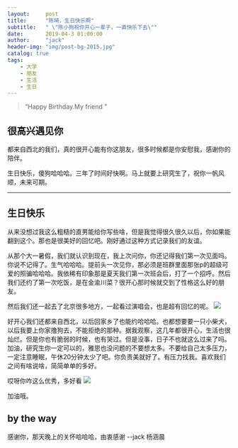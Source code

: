 ```yaml
---
layout:     post
title:      "陈琦，生日快乐啊"
subtitle:   " \"陈小狗祝你开心一辈子，一直快乐下去\""
date:       2019-04-3 01:00:00
author:     "jack"
header-img: "img/post-bg-2015.jpg"
catalog: true
tags:
    - 大学
    - 朋友
    - 生活
    - 生日
---
```


> “Happy Birthday.My friend ”

## 很高兴遇见你

都来自西北的我们，真的很开心能有你这朋友，很多时候都是你安慰我，感谢你的陪伴。

生日快乐，傻狗哈哈哈。三年了时间好快啊。马上就要上研究生了，祝你一帆风顺，未来可期。


<p id = "build"></p>

------

## 生日快乐


从来没想过我这么粗糙的直男能给你写些啥，但是我觉得很久很久以后，你如果能翻到这个。那也是很美好的回忆吧。刚好通过这种方式记录我们的友谊。


从那个大一暑假，我们就认识到现在，我上次问你，你还记得我们第一次见面吗。你说不记得了。生气哈哈哈。提前头一次见你，那必须是班群里面那张p的超级可爱的照骗哈哈哈。我依稀有印象那是夏天我们第一次班会后，打了一个招呼。然后我们还约了第一次吃饭，是在金渝川菜？很开心那时候就交到了性格这么好的朋友。

然后我们还一起去了北京很多地方，一起看过演唱会，也是超有回忆的呢。
![](http://jackyanghc-picture.oss-cn-beijing.aliyuncs.com/007bgNxTly1g1n161gldlj30u014040d.jpg%29)

好开心我们还都来自西北，以后回家乡了也能约哈哈哈。也都想要要一只小柴犬，以后我要上你家撸狗去，不能拒绝的那种。据我观察，这几年都很开心，生活也很灿烂。但是你也有脆弱的时候，也有哭过。但是没事，日子不也就这么过来了吗。加油，研究生你一定可以的，雅思也没问题的不要想太多。不要给自己太多压力，一定注意睡眠，午休20分钟太少了吧。你负责美就好了。有压力找我。喜欢我们之间有啥说啥，简简单单的多好。


哎呀你咋这么优秀，多好看
![](http://jackyanghc-picture.oss-cn-beijing.aliyuncs.com/007bgNxTly1g1n10quj0fj30u0140djj.jpg%29)


加油哦。
## by the way

感谢你，那天晚上的关怀哈哈哈，由衷感谢 --jack 杨涵晨
